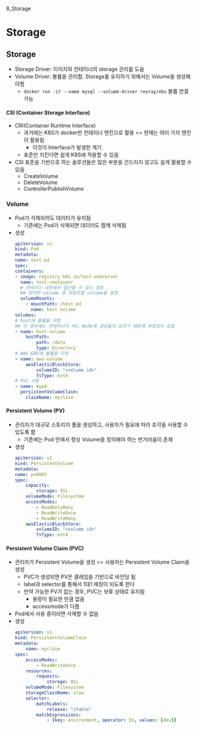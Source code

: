 8_Storage

# Storage

## Storage
- Storage Driver: 이미지와 컨테이너의 storage 관리를 도움
- Volume Driver: 볼륨을 관리함. Storage를 유지하기 위해서는 Volume을 생성해야함
    - `docker run -it --name mysql --volume-driver rexray/ebs` 볼륨 연결 가능

#### CSI (Container Storage Interface)
- CRI(Container Runtime Interface)
    - 과거에는 K8S가 docker만 컨테이너 엔진으로 활용 >> 현재는 여러 가지 엔진이 활용됨
        - 이것이 Interface가 발생한 계기
    - 표준만 지킨다면 쉽게 K8S에 적용할 수 있음
- CSI 표준을 기반으로 하는 솔루션들은 많은 부분을 건드리지 않고도 쉽게 활용할 수 있음
    - CreateVolume
    - DeleteVolume
    - ControllerPublishVolume

### Volume
- Pod가 삭제되어도 데이터가 유지됨
    - 기존에는 Pod가 삭제되면 데이터도 함께 삭제됨
- 생성
    ```yaml
    apiVersion: v1
    kind: Pod
    metadata:
    name: test-pd
    spec:
    containers:
    - image: registry.k8s.io/test-webserver
      name: test-container
      # 컨테이너 내부에서 접근할 수 있는 경로
      ## 정의한 volume 중 마운트할 volume을 설정
      volumeMounts:
        - mountPath: /test-pd
          name: host-volume
    volumes:
    # host에 볼륨을 지정
    ## 이 경우에는 컨테이너가 어느 Node에 생성될지 모르기 때문에 위험성이 있음
    - name: host-volume
        hostPath:
            path: /data
            type: Directory
    # AWS EBS에 볼륨을 지정
    - name: aws-volume
        awsElasticBlockStore:
            volumeID: "<volume id>"
            fsType: ext4
    # PVC 사용
    - name: mypd
      persistentVolumeClaim:
        claimName: myclaim
    ```

#### Persistent Volume (PV)
- 관리자가 대규모 스토리지 풀을 생성하고, 사용자가 필요에 따라 조각을 사용할 수 있도록 함
    - 기존에는 Pod 안에서 항상 Volume을 정의해야 하는 번거러움이 존재
- 생성
    ```yaml
    apiVersion: v1
    kind: PersistentVolume
    metadata:
    name: pv0003
    spec:
        capacity:
            storage: 5Gi
        volumeMode: Filesystem
        accessModes:
            - ReadOnlyMany
            - ReadWriteOnce
            - ReadWriteMany
        awsElasticBlockStore:
            volumeID: "<volume id>"
            fsType: ext4
    ```

#### Persistent Volume Claim (PVC)
- 관리자가 Persistent Volume을 생성 >> 사용자는 Persistent Volume Claim을 생성
    - PVC가 생성되면 PV은 클레임을 기반으로 바인딩 됨
    - label과 selector를 통해서 1대1 매칭이 되도록 한다
    - 만약 가능한 PV가 없는 경우, PVC는 보류 상태로 유지됨
        - 용량이 필요한 만큼 없음
        - accessmode가 다름
- Pod에서 사용 중이라면 삭제할 수 없음
- 생성
    ```yaml
    apiVersion: v1
    kind: PersistentVolumeClaim
    metadata:
        name: myclaim
    spec:
        accessModes:
            - ReadWriteOnce
        resources:
            requests:
                storage: 8Gi
        volumeMode: Filesystem
        storageClassName: slow
        selector:
            matchLabels:
                release: "stable"
            matchExpressions:
                - {key: environment, operator: In, values: [dev]}
    ```
